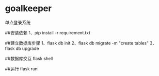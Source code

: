 # goalkeeper
单点登录系统

##安装依赖
    1、pip install -r requirement.txt
 
##建立数据库步骤
    1、flask db init 
    2、flask db migrate -m "create tables" 
    3、flask db upgrade

##数据库交互
    flask shell
    
##运行
    flask run